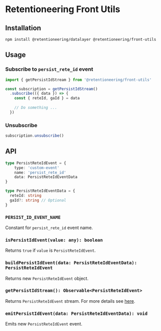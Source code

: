 # Retentioneering Front Utils

## Installation

```shell
npm install @retentioneering/datalayer @retentioneering/front-utils
```

## Usage

### Subscribe to `persist_rete_id` event

```typescript
import { getPersistIdStream } from '@retentioneering/front-utils'

const subscription = getPersistIdStream()
  .subscribe(({ data }) => {
    const { reteId, gaId } = data
    
    // Do something ...
  })
```

### Unsubscribe 

```typescript
subscription.unsubscribe()
```

## API

```typescript
type PersistReteIdEvent = {
    type: 'custom-event'
    name: 'persist_rete_id'
    data: PersistReteIdEventData
}

type PersistReteIdEventData = {
  reteId: string
  gaId?: string // Optional
}
```

### `PERSIST_ID_EVENT_NAME`

Constant for `persist_rete_id` event name.

### `isPersistIdEvent(value: any): boolean`

Returns `true` if `value` is `PersistReteIdEvent`.

### `buildPersistIdEvent(data: PersistReteIdEventData): PersistReteIdEvent`

Returns new `PersistReteIdEvent` object.

### `getPersistIdStream(): Observable<PersistReteIdEvent>`

Returns `PersistReteIdEvent` stream.
For more details see [here](https://github.com/retentioneering/retentioneering-datalayer).

### `emitPersistIdEvent(data: PersistReteIdEventData): void`

Emits new `PersistReteIdEvent` event.
